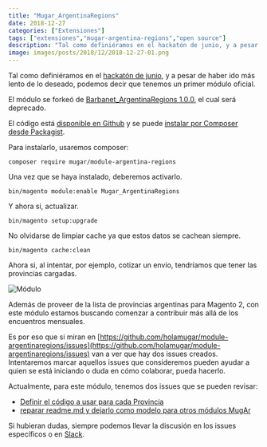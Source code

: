 ```yaml
---
title: "Mugar_ArgentinaRegions"
date: 2018-12-27
categories: ["Extensiones"]
tags: ["extensiones","mugar-argentina-regions","open source"]
description: "Tal como definiéramos en el hackatón de junio, y a pesar de haber ido más lento de lo deseado, podemos decir que tenemos un primer módulo oficial."
image: images/posts/2018/12/2018-12-27-01.png
---
```


Tal como definiéramos en el [hackatón de junio](/posts/recap-del-meetup-3-en-buenos-aires/), y a pesar de haber ido más lento de lo deseado, podemos decir que tenemos un primer módulo oficial.

El módulo se forkeó de [Barbanet_ArgentinaRegions 1.0.0](https://www.damianculotta.com.ar/magento/barbanet_argentinaregions-1-0-0/), el cual será deprecado.

El código está [disponible en Github](https://github.com/holamugar/module-argentinaregions) y se puede [instalar por Composer desde Packagist](https://packagist.org/packages/mugar/module-argentinaregions).

Para instalarlo, usaremos composer:

```shell
composer require mugar/module-argentina-regions
```

Una vez que se haya instalado, deberemos activarlo.

```shell
bin/magento module:enable Mugar_ArgentinaRegions
```

Y ahora si, actualizar.

```shell
bin/magento setup:upgrade
```

No olvidarse de limpiar cache ya que estos datos se cachean siempre.

```shell
bin/magento cache:clean
```

Ahora si, al intentar, por ejemplo, cotizar un envío, tendríamos que tener las provincias cargadas.

![Módulo](/images/posts/2018/12/2018-12-27-02.png#center)

Además de proveer de la lista de provincias argentinas para Magento 2, con este módulo estamos buscando comenzar a contribuir más allá de los encuentros mensuales.

Es por eso que si miran en [https://github.com/holamugar/module-argentinaregions/issues](https://github.com/holamugar/module-argentinaregions/issues) van a ver que hay dos issues creados. Intentaremos marcar aquellos issues que consideremos pueden ayudar a quien se está iniciando o duda en cómo colaborar, pueda hacerlo.

Actualmente, para este módulo, tenemos dos issues que se pueden revisar:

* [Definir el código a usar para cada Provincia](https://github.com/holamugar/module-argentinaregions/issues/1)
* [reparar readme.md y dejarlo como modelo para otros módulos MugAr](https://github.com/holamugar/module-argentinaregions/issues/2)

Si hubieran dudas, siempre podemos llevar la discusión en los issues específicos o en [Slack](https://mugar.slack.com/).
